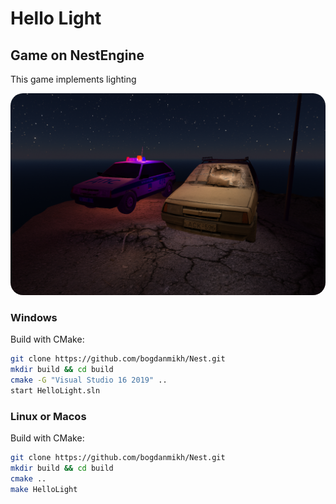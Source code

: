 # Hello Light
## Game on NestEngine 

This game implements lighting

[//]: # (![Alt text]&#40;Screenshot.png "Screenshot"&#41;)
<img src="Screenshot.png" width="900" alt="Reduced image" style="border-radius: 20px;">

### Windows
Build with CMake:
``` sh
git clone https://github.com/bogdanmikh/Nest.git
mkdir build && cd build
cmake -G "Visual Studio 16 2019" ..
start HelloLight.sln
```

### Linux or Macos
Build with CMake:
``` sh
git clone https://github.com/bogdanmikh/Nest.git
mkdir build && cd build
cmake ..
make HelloLight
```